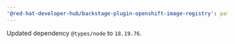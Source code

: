 ```yaml
---
'@red-hat-developer-hub/backstage-plugin-openshift-image-registry': patch
---
```


Updated dependency `@types/node` to `18.19.76`.

